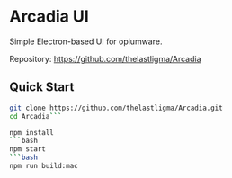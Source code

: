 # Arcadia UI
Simple Electron-based UI for opiumware.

Repository: https://github.com/thelastligma/Arcadia

Quick Start
-----------
```bash
git clone https://github.com/thelastligma/Arcadia.git
cd Arcadia```

npm install
```bash
npm start
```bash
npm run build:mac
  
